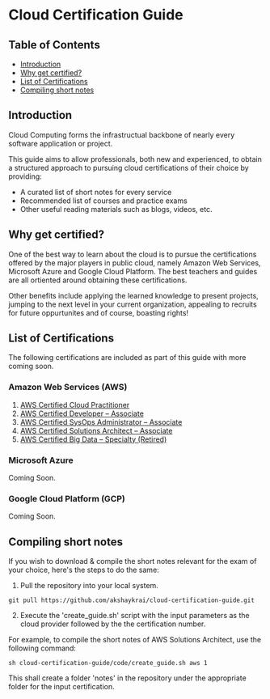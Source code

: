 # Cloud Certification Guide

## Table of Contents
- [Introduction](https://github.com/akshaykrai/cloud-certification-guide#introduction)
- [Why get certified?](https://github.com/akshaykrai/cloud-certification-guide#why-get-certified)
- [List of Certifications](https://github.com/akshaykrai/cloud-certification-guide#list-of-certifications)
- [Compiling short notes](https://github.com/akshaykrai/cloud-certification-guide#compiling-short-notes)

## Introduction

Cloud Computing forms the infrastructual backbone of nearly every software application or project. 

This guide aims to allow professionals, both new and experienced, to obtain a structured approach to pursuing cloud certifications of their choice by providing:

- A curated list of short notes for every service
- Recommended list of courses and practice exams
- Other useful reading materials such as blogs, videos, etc.

## Why get certified?

One of the best way to learn about the cloud is to pursue the certifications offered by the major players in public cloud, namely Amazon Web Services, Microsoft Azure and Google Cloud Platform. The best teachers and guides are all ortiented around obtaining these certifications.

Other benefits include applying the learned knowledge to present projects, jumping to the next level in your current organization, appealing to recruits for future oppurtunites and of course, boasting rights!

## List of Certifications

The following certifications are included as part of this guide with more coming soon.

### Amazon Web Services (AWS)

01. [AWS Certified Cloud Practitioner](aws/cloud-practitioner/README.md)
02. [AWS Certified Developer – Associate](aws/developer-associate/README.md)
03. [AWS Certified SysOps Administrator – Associate](aws/sysops-adminstrator-associate/README.md)
04. [AWS Certified Solutions Architect – Associate](aws/solutions-architect-associate/README.md)
05. [AWS Certified Big Data – Specialty (Retired)](aws/big-data-specialty/README.md)

### Microsoft Azure

Coming Soon.

### Google Cloud Platform (GCP)

Coming Soon.

## Compiling short notes

If you wish to download & compile the short notes relevant for the exam of your choice, here's the steps to do the same:

1. Pull the repository into your local system.

```
git pull https://github.com/akshaykrai/cloud-certification-guide.git
```

2. Execute the 'create_guide.sh' script with the input parameters as the cloud provider followed by the the certification number.

For example, to compile the short notes of AWS Solutions Architect, use the following command:

```
sh cloud-certification-guide/code/create_guide.sh aws 1
```

This shall create a folder 'notes' in the repository under the appropriate folder for the input certification.

